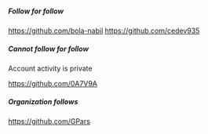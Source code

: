 ##### Follow for follow

https://github.com/bola-nabil
https://github.com/cedev935

##### Cannot follow for follow

Account activity is private

https://github.com/0A7V9A

##### Organization follows

https://github.com/GPars

